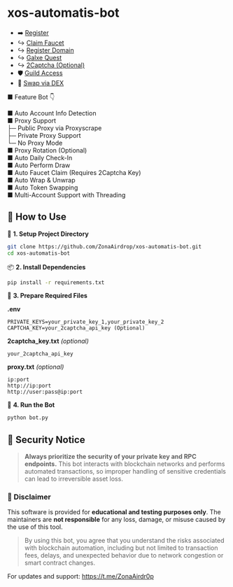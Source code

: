 # xos-automatis-bot

- ➡️ [Register](https://x.ink/A6RUFB)
- ↪️ [Claim Faucet](https://faucet.x.ink/)
- ↪️ [Register Domain](https://openid.network/name/)
- ↪️ [Galxe Quest](https://app.galxe.com/quest/xos/GC7oAtmUzk)
- ↪️ [2Captcha (Optional)](https://2captcha.com/enterpage)
- 🛡️ [Guild Access](https://guild.xyz/xos)
- 🔁 [Swap via DEX](https://dex.x.ink/swap)

■ Feature Bot 👇

■ Auto Account Info Detection  
■ Proxy Support  
   ├─ Public Proxy via Proxyscrape  
   ├─ Private Proxy Support  
   └─ No Proxy Mode  
■ Proxy Rotation (Optional)  
■ Auto Daily Check-In  
■ Auto Perform Draw  
■ Auto Faucet Claim (Requires 2Captcha Key)  
■ Auto Wrap & Unwrap  
■ Auto Token Swapping  
■ Multi-Account Support with Threading  

## 🔧 How to Use

📁 **1. Setup Project Directory**

```bash
git clone https://github.com/ZonaAirdrop/xos-automatis-bot.git
cd xos-automatis-bot
```

📦 **2. Install Dependencies**

```bash
pip install -r requirements.txt
```

📝 **3. Prepare Required Files**

**.env**

```
PRIVATE_KEYS=your_private_key_1,your_private_key_2
CAPTCHA_KEY=your_2captcha_api_key (Optional)
```

**2captcha\_key.txt** *(optional)*

```
your_2captcha_api_key
```

**proxy.txt** *(optional)*

```
ip:port
http://ip:port
http://user:pass@ip:port
```

🚀 **4. Run the Bot**

```bash
python bot.py
```

## 🔐 Security Notice

> **Always prioritize the security of your private key and RPC endpoints.**
> This bot interacts with blockchain networks and performs automated transactions, so improper handling of sensitive credentials can lead to irreversible asset loss.

### 🚫 Disclaimer

This software is provided for **educational and testing purposes only**.
The maintainers are **not responsible** for any loss, damage, or misuse caused by the use of this tool.

> By using this bot, you agree that you understand the risks associated with blockchain automation, including but not limited to transaction fees, delays, and unexpected behavior due to network congestion or smart contract changes.

For updates and support: https://t.me/ZonaAirdr0p
